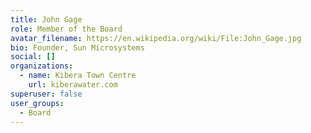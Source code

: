 ```yaml
---
title: John Gage
role: Member of the Board
avatar_filename: https://en.wikipedia.org/wiki/File:John_Gage.jpg
bio: Founder, Sun Microsystems
social: []
organizations:
  - name: Kibera Town Centre
    url: kiberawater.com
superuser: false
user_groups:
  - Board
---
```

